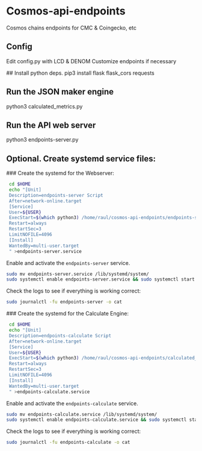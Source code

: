 # Cosmos-api-endpoints
Cosmos chains endpoints for CMC &amp; Coingecko, etc

## Config
Edit config.py with LCD & DENOM
Customize endpoints if necessary

## Install python deps.
pip3 install flask flask_cors requests

## Run the JSON maker engine
python3 calculated_metrics.py

## Run the API web server
python3 endpoints-server.py

## Optional. Create systemd service files:

### Create the systemd for the Webserver:
```bash
 cd $HOME
 echo "[Unit]
 Description=endpoints-server Script
 After=network-online.target
 [Service]
 User=${USER}
 ExecStart=$(which python3) /home/raul/cosmos-api-endpoints/endpoints-server.py
 Restart=always
 RestartSec=3
 LimitNOFILE=4096
 [Install]
 WantedBy=multi-user.target
 " >endpoints-server.service
 ```

 Enable and activate the `endpoints-server` service.
```bash
sudo mv endpoints-server.service /lib/systemd/system/
sudo systemctl enable endpoints-server.service && sudo systemctl start bendpoints-server.service
```
Check the logs to see if everything is working correct:
```bash
sudo journalctl -fu endpoints-server -o cat
```

### Create the systemd for the Calculate Engine:
```bash
 cd $HOME
 echo "[Unit]
 Description=endpoints-calculate Script
 After=network-online.target
 [Service]
 User=${USER}
 ExecStart=$(which python3) /home/raul/cosmos-api-endpoints/calculated_values.py
 Restart=always
 RestartSec=3
 LimitNOFILE=4096
 [Install]
 WantedBy=multi-user.target
 " >endpoints-calculate.service
 ```

 Enable and activate the `endpoints-calculate` service.
```bash
sudo mv endpoints-calculate.service /lib/systemd/system/
sudo systemctl enable endpoints-calculate.service && sudo systemctl start endpoints-calculate.service
```
Check the logs to see if everything is working correct:
```bash
sudo journalctl -fu endpoints-calculate -o cat
```